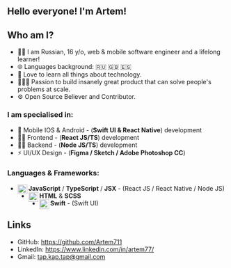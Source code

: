 ## Hello everyone! I'm Artem!

## Who am I?
- 👨‍💻 I am Russian, 16 y/o, web & mobile software engineer and a lifelong learner!
- 🌐 Languages background: 🇷🇺 🇬🇧 🇪🇸
- 📖 Love to learn all things about technology.
- 👷🏻‍♂️ Passion to build insanely great product that can solve people's problems at scale.
- ⚙ Open Source Believer and Contributor.

### I am specialised in:
- 📱 Mobile IOS & Android - (**Swift UI & React Native**) development
-  👨‍💻 Frontend - (**React JS/TS**) development
- 👨‍🔬 Backend - (**Node JS/TS**) development
- ⚡ UI/UX Design - (**Figma / Sketch / Adobe Photoshop CC**)

### Languages & Frameworks: 
- **JavaScript** / **TypeScript** / **JSX** <img align="left" alt="javascript" width="22px" src="https://cdn.jsdelivr.net/npm/simple-icons@v3/icons/javascript.svg"/> - (React JS / React Native / Node JS)
- **HTML** & **SCSS** <img align="left" alt="swift" width="22px" src="https://cdn.jsdelivr.net/npm/simple-icons@3.12.3/icons/html5.svg"/>
- **Swift** <img align="left" alt="swift" width="22px" src="https://cdn.jsdelivr.net/npm/simple-icons@v3/icons/swift.svg"/> - (Swift UI)

## Links
- GitHub: https://github.com/Artem711
- LinkedIn: https://www.linkedin.com/in/artem77/
- Gmail: tap.kap.tap@gmail.com
